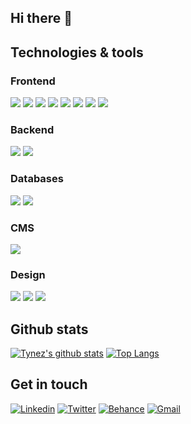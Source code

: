## Hi there 👋

<!--
**Tynez/Tynez** is a ✨ _special_ ✨ repository because its `README.md` (this file) appears on your GitHub profile.

Here are some ideas to get you started:

- 🔭 I’m currently working on ...
- 🌱 I’m currently learning ...
- 👯 I’m looking to collaborate on ...
- 🤔 I’m looking for help with ...
- 💬 Ask me about ...
- 📫 How to reach me: ...
- 😄 Pronouns: ...
- ⚡ Fun fact: ...
-->
## Technologies & tools
### Frontend
[![](https://img.shields.io/badge/HTML5-E34F26?style=flat&logo=html5&logoColor=white&color=E34F26)](#)
[![](https://img.shields.io/badge/CSS3-1572B6?style=flat&logo=html5&logoColor=white&color=1572B6)](#)
[![](https://img.shields.io/badge/Sass-CC6699?style=flat&logo=sass&logoColor=white&color=CC6699)](#)
[![](https://img.shields.io/badge/Bootstrap-563D7C?style=flat&logo=bootstrap&logoColor=white&color=563D7C)](#)
[![](https://img.shields.io/badge/JavaScript-F7DF1E?style=flat&logo=javascript&logoColor=black&color=F7DF1E)](#)
[![](https://img.shields.io/badge/Typescript-007ACC?style=flat&logo=typescript&logoColor=white&color=007ACC)](#)
[![](https://img.shields.io/badge/Angular-DD0031?style=flat&logo=angular&logoColor=white&color=DD0031)](#)
[![](https://img.shields.io/badge/React-61DAFB?style=flat&logo=react&logoColor=white&color=61DAFB)](#)

### Backend
[![](https://img.shields.io/badge/Java-007396?style=flat&logo=java&logoColor=white&color=007396)](#)
[![](https://img.shields.io/badge/Node-339933?style=flat&logo=node.js&logoColor=white&color=339933)](#)

### Databases
[![](https://img.shields.io/badge/Mysql-4479A1?style=flat&logo=mysql&logoColor=white&color=4479A1)](#)
[![](https://img.shields.io/badge/MongoDB-47A248?style=flat&logo=mongodb&logoColor=white&color=47A248)](#)

### CMS
[![](https://img.shields.io/badge/Wordpress-21759B?style=flat&logo=wordpress&logoColor=white&color=21759B)](#)

### Design
[![](https://img.shields.io/badge/Photoshop-31A8FF?style=flat&logo=adobe-photoshop&logoColor=white&color=31A8FF)](#)
[![](https://img.shields.io/badge/Illustrator-FF9A00?style=flat&logo=adobe-illustrator&logoColor=white&color=FF9A00)](#)
[![](https://img.shields.io/badge/AdobeXD-FF26BE?style=flat&logo=adobe-xd&logoColor=white&color=FF26BE)](#)

## Github stats
[![Tynez's github stats](https://github-readme-stats.vercel.app/api?username=Tynez&show_icons=true)](https://github.com/anuraghazra/github-readme-stats)
[![Top Langs](https://github-readme-stats.vercel.app/api/top-langs/?username=Tynez)](https://github.com/anuraghazra/github-readme-stats)


## Get in touch
[![Linkedin](https://img.shields.io/badge/Linkedin-blue?style=flat&logo=linkedin&labelColor=blue)](https://www.linkedin.com/in/alextynez/)
[![Twitter](https://img.shields.io/badge/Twitter-1DA1F2?style=flat&logo=twitter&labelColor=1DA1F2&logoColor=white)](https://twitter.com/Alex_Tynez)
[![Behance](https://img.shields.io/badge/Behance-1769FF?style=flat&logo=behance&labelColor=1769FF)](https://www.behance.net/alextynez)
[![Gmail](https://img.shields.io/badge/Gmail-white?style=flat&logo=gmail&labelColor=white)](mailto:alejandro.mtnez13@gmail.com)


